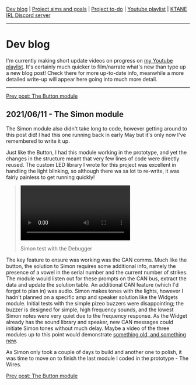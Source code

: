[Dev blog](devblog.md) | [Project aims and goals](goals.md) | [Project to-do](todo.md) | [Youtube playlist](https://www.youtube.com/watch?v=8m7peVlW2mE&list=PLJqFvAhkcSkkks42zClG5WlvO1khFZCKK) | [KTANE IRL Discord server](https://discord.com/channels/711013430575890432)

---

# Dev blog
I'm currently making short update videos on progress on [my Youtube playlist](https://www.youtube.com/watch?v=8m7peVlW2mE&list=PLJqFvAhkcSkkks42zClG5WlvO1khFZCKK). It's certainly much quicker to film/narrate what's new than type up a new blog post! Check there for more up-to-date info, meanwhile a more detailed write-up will appear here going into much more detail.

---

[Prev post: The Button module](devblog_7.md)

## 2021/06/11 - The Simon module
The Simon module also didn't take long to code, however getting around to this post did! I had this one running back in early May but it's only now I've remembered to write it up.

Just like the Button, I had this module working in the prototype, and yet the changes in the structure meant that very few lines of code were directly reused. The custom LED library I wrote for this project was excellent in handling the light blinking, so although there wa sa lot to re-write, it was fairly painless to get running quickly!

> ![Simon test with the Debugger](https://i.imgur.com/nY7y3fK.mp4)
> 
> Simon test with the Debugger

The key feature to ensure was working was the CAN comms. Much like the button, the solution to Simon requires some additional info, namely the presence of a vowel in the serial number and the current number of strikes. The module would listen out for these prompts on the CAN bus, extract the data and update the solution table.
An additional CAN feature (which I'd forgot to plan in) was audio. Simon makes tones with the lights, however I hadn't planned on a specific amp and speaker solution like the Widgets module. Initial tests with the simple pizeo buzzers were disappointing; the buzzer is designed for simple, high frequency sounds, and the lowest Simon notes were very quiet due to the frequency response. As the Widget already has the sound library and speaker, new CAN messages could initiate Simon tones without much delay.
Maybe a video of the three modules up to this point would demonstrate [something old, and something new](https://www.youtube.com/watch?v=sJcx_w03BgA).

As Simon only took a couple of days to build and another one to polish, it was time to move on to finish the last module I coded in the prototype - The Wires.

[Prev post: The Button module](devblog_7.md)
